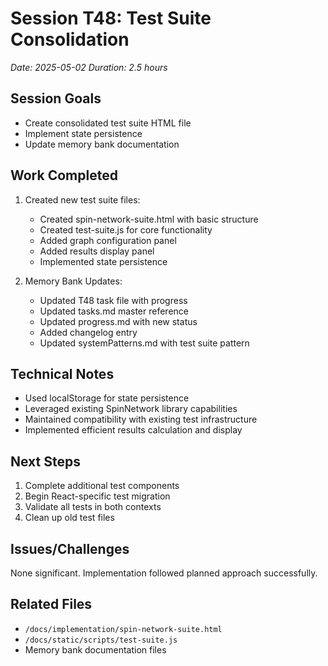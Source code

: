 # Session T48: Test Suite Consolidation
*Date: 2025-05-02*
*Duration: 2.5 hours*

## Session Goals
- Create consolidated test suite HTML file
- Implement state persistence
- Update memory bank documentation

## Work Completed
1. Created new test suite files:
   - Created spin-network-suite.html with basic structure
   - Created test-suite.js for core functionality
   - Added graph configuration panel
   - Added results display panel
   - Implemented state persistence

2. Memory Bank Updates:
   - Updated T48 task file with progress
   - Updated tasks.md master reference
   - Updated progress.md with new status
   - Added changelog entry
   - Updated systemPatterns.md with test suite pattern

## Technical Notes
- Used localStorage for state persistence
- Leveraged existing SpinNetwork library capabilities
- Maintained compatibility with existing test infrastructure
- Implemented efficient results calculation and display

## Next Steps
1. Complete additional test components
2. Begin React-specific test migration
3. Validate all tests in both contexts
4. Clean up old test files

## Issues/Challenges
None significant. Implementation followed planned approach successfully.

## Related Files
- `/docs/implementation/spin-network-suite.html`
- `/docs/static/scripts/test-suite.js`
- Memory bank documentation files